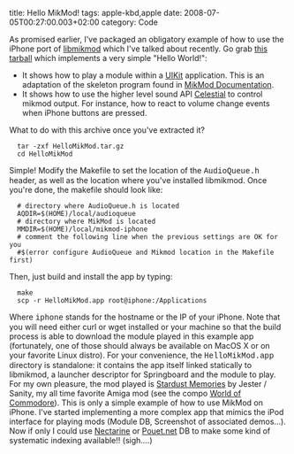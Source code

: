 title: Hello MikMod!
tags: apple-kbd,apple
date: 2008-07-05T00:27:00.003+02:00
category: Code

As promised earlier, I've packaged an obligatory example of how to use
the iPhone port of [libmikmod](http://mikmod.raphnet.net/) which I've
talked about recently. Go grab [this
tarball](http://damien.ciabrini.free.fr/pub/mikmod-iphone/HelloMikMod.tar.gz)
which implements a very simple "Hello World!":

-   It shows how to play a module within a
    [UIKit](http://www.cocoadev.com/index.pl?UIKit) application. This is
    an adaptation of the skeleton program found in [MikMod
    Documentation](http://http//mikmod.raphnet.net/#docs).
-   It shows how to use the higher level sound API
    [Celestial](http://www.cocoadev.com/index.pl?CelestialFramework) to
    control mikmod output. For instance, how to react to volume change
    events when iPhone buttons are pressed.

<!-- PELICAN_END_SUMMARY -->

What to do with this archive once you've extracted it?

      tar -zxf HelloMikMod.tar.gz
      cd HelloMikMod

Simple! Modify the Makefile to set the location of the <span
style="font-family:courier new;">AudioQueue.h</span> header, as well as
the location where you've installed libmikmod. Once you're done, the
makefile should look like:

      # directory where AudioQueue.h is located
      AQDIR=$(HOME)/local/audioqueue
      # directory where MikMod is located
      MMDIR=$(HOME)/local/mikmod-iphone
      # comment the following line when the previous settings are OK for you
      #$(error configure AudioQueue and Mikmod location in the Makefile first)

Then, just build and install the app by typing:

      make
      scp -r HelloMikMod.app root@iphone:/Applications

Where <span style="font-family:courier new;">iphone</span> stands for
the hostname or the IP of your iPhone. Note that you will need either
curl or wget installed or your machine so that the build process is able
to download the module played in this example app (fortunately, one of
those should always be available on MacOS X or on your favorite Linux
distro). For your convenience, the <span
style="font-family:courier new;">HelloMikMod.app</span> directory is
standalone: it contains the app itself linked statically to libmikmod, a
launcher descriptor for Springboard and the module to play. For my own
pleasure, the mod played is [Stardust
Memories](http://modarchive.org/module.php?59344) by Jester / Sanity, my
all time favorite Amiga mod (see the compo [World of
Commodore](http://www.pouet.net/prod.php?which=2938)). This is only a
simple example of how to use MikMod on iPhone. I've started implementing
a more complex app that mimics the iPod interface for playing mods
(Module DB, Screenshot of associated demos...). Now if only I could use
[Nectarine](http://www.scenemusic.net/) or
[Pouet.net](http://pouet.net/) DB to make some kind of systematic
indexing available!! (sigh....)
